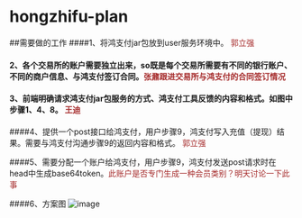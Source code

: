# hongzhifu-plan
##需要做的工作
####1、将鸿支付jar包放到user服务环境中。 <font color=#A52A2A>郭立强</font>

#### 2、各个交易所的账户需要独立出来，so既是每个交易所需要有不同的银行账户、不同的商户信息、与鸿支付签订合同。<font color=#A52A2A>张鼐跟进交易所与鸿支付的合同签订情况</font>

#### 3、前端明确请求鸿支付jar包服务的方式、鸿支付工具反馈的内容和格式。如图中步骤1、4、8。   <font color=#A52A2A>王迪</font>

####4、提供一个post接口给鸿支付，用户步骤9，鸿支付写入充值（提现）结果。需要与鸿支付沟通步骤9的返回内容和格式。 <font color=#A52A2A>郭立强</font>

####5、需要分配一个账户给鸿支付，用户步骤9，鸿支付发送post请求时在head中生成base64token。<font color=#A52A2A>此账户是否专门生成一种会员类别？明天讨论一下此事</font>

####6、方案图
![image](http://)

